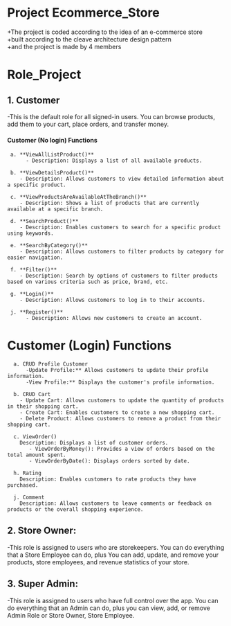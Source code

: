# Project Ecommerce_Store
+The project is coded according to the idea of an e-commerce store\
+built according to the cleave architecture design pattern\
+and the project is made by 4 members
# Role_Project 
## **1. Customer** 
-This is the default role for all signed-in users. You can browse products, add them to your cart, place orders, and transfer money.				
#### Customer (No login) Functions

     a. **ViewAllListProduct()**
          - Description: Displays a list of all available products.
     
     b. **ViewDetailsProduct()**
        - Description: Allows customers to view detailed information about a specific product.
     
     c. **ViewProductsAreAvailableAtTheBranch()**
        - Description: Shows a list of products that are currently available at a specific branch.
     
     d. **SearchProduct()**
        - Description: Enables customers to search for a specific product using keywords.
     
     e. **SearchByCategory()**
        - Description: Allows customers to filter products by category for easier navigation.
     
     f. **Filter()**
        - Description: Search by options of customers to filter products based on various criteria such as price, brand, etc.
     
     g. **Login()**
        - Description: Allows customers to log in to their accounts.
     
     j. **Register()**
          - Description: Allows new customers to create an account.
# Customer (Login) Functions

      a. CRUD Profile Customer
          -Update Profile:** Allows customers to update their profile information.     
          -View Profile:** Displays the customer's profile information.

      b. CRUD Cart
        - Update Cart: Allows customers to update the quantity of products in their shopping cart.
        - Create Cart: Enables customers to create a new shopping cart.
        - Delete Product: Allows customers to remove a product from their shopping cart.

      c. ViewOrder()
        Description: Displays a list of customer orders.
           - ViewOrderByMoney(): Provides a view of orders based on the total amount spent.
           - ViewOrderByDate(): Displays orders sorted by date.

      h. Rating
        Description: Enables customers to rate products they have purchased.

      j. Comment
        Description: Allows customers to leave comments or feedback on products or the overall shopping experience.


 
## **2. Store Owner**:
-This role is assigned to users who are storekeepers. You can do everything that a Store Employee can do, plus You can add, update, and remove your products, store employees, and revenue statistics of your store.

## **3. Super Admin**: 
-This role is assigned to users who have full control over the app. You can do everything that an Admin can do, plus you can view, add, or remove Admin Role or Store Owner, Store Employee.
